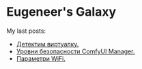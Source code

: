 # Eugeneer's Galaxy
My last posts:
<!-- blogger articles start -->
- <a href="http://nyukers.blogspot.com/2024/10/blog-post_11.html" target="_blank">Детектим виртуалку.</a>
- <a href="http://nyukers.blogspot.com/2024/10/comfyui-manager.html" target="_blank">Уровни безопасности ComfyUI Manager.</a>
- <a href="http://nyukers.blogspot.com/2024/10/wifi.html" target="_blank">Параметри WiFi.</a>

<!-- blogger articles end -->

